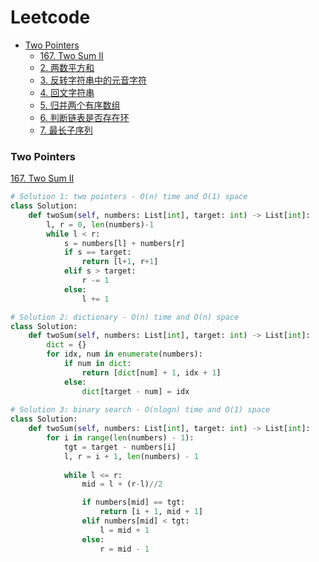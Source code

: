 # Leetcode
* [Two Pointers](#Two-Pointers)
    * [167. Two Sum II](#167-Two-Sum-II)
    * [2. 两数平方和](#2-两数平方和)
    * [3. 反转字符串中的元音字符](#3-反转字符串中的元音字符)
    * [4. 回文字符串](#4-回文字符串)
    * [5. 归并两个有序数组](#5-归并两个有序数组)
    * [6. 判断链表是否存在环](#6-判断链表是否存在环)
    * [7. 最长子序列](#7-最长子序列)


### Two Pointers
[167. Two Sum II](https://leetcode.com/problems/two-sum-ii-input-array-is-sorted/description/)
```python
# Solution 1: two pointers - O(n) time and O(1) space
class Solution:
    def twoSum(self, numbers: List[int], target: int) -> List[int]:
        l, r = 0, len(numbers)-1
        while l < r:
            s = numbers[l] + numbers[r]
            if s == target:
                return [l+1, r+1]
            elif s > target:
                r -= 1
            else:
                l += 1

# Solution 2: dictionary - O(n) time and O(n) space
class Solution:
    def twoSum(self, numbers: List[int], target: int) -> List[int]:
        dict = {}
        for idx, num in enumerate(numbers):
            if num in dict:
                return [dict[num] + 1, idx + 1]
            else:
                dict[target - num] = idx
                
# Solution 3: binary search - O(nlogn) time and O(1) space
class Solution:
    def twoSum(self, numbers: List[int], target: int) -> List[int]:
        for i in range(len(numbers) - 1):
            tgt = target - numbers[i]
            l, r = i + 1, len(numbers) - 1
        
            while l <= r:
                mid = l + (r-l)//2

                if numbers[mid] == tgt:
                    return [i + 1, mid + 1]
                elif numbers[mid] < tgt:
                    l = mid + 1
                else:
                    r = mid - 1
```
